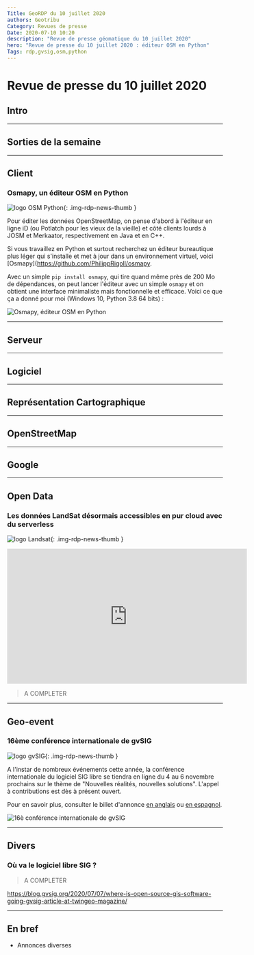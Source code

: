 ```yaml
---
Title: GeoRDP du 10 juillet 2020
authors: Geotribu
Category: Revues de presse
Date: 2020-07-10 10:20
description: "Revue de presse géomatique du 10 juillet 2020"
hero: "Revue de presse du 10 juillet 2020 : éditeur OSM en Python"
Tags: rdp,gvsig,osm,python
---
```


# Revue de presse du 10 juillet 2020

## Intro



----

## Sorties de la semaine

----

## Client

### Osmapy, un éditeur OSM en Python

![logo OSM Python](https://cdn.geotribu.fr/img/logos-icones/OpenStreetMap/osm_python.png){: .img-rdp-news-thumb }

Pour éditer les données OpenStreetMap, on pense d'abord à l'éditeur en ligne iD (ou Potlatch pour les vieux de la vieille) et côté clients lourds à JOSM et Merkaator, respectivement en Java et en C++.

Si vous travaillez en Python et surtout recherchez un éditeur bureautique plus léger qui s'installe et met à jour dans un environnement virtuel, voici [Osmapy](https://github.com/PhilippRigoll/osmapy.

Avec un simple `pip install osmapy`, qui tire quand même près de 200 Mo de dépendances, on peut lancer l'éditeur avec un simple `osmapy` et on obtient une interface minimaliste mais fonctionnelle et efficace. Voici ce que ça a donné pour moi (Windows 10, Python 3.8 64 bits) :

![Osmapy, éditeur OSM en Python](https://cdn.geotribu.fr/img/articles-blog-rdp/capture-ecran/osmapy.png "Capture d'Osmapy l'éditeur bureautique OSM en Python")

----

## Serveur

----

## Logiciel

----

## Représentation Cartographique

----

## OpenStreetMap

----

## Google

----

## Open Data

### Les données LandSat désormais accessibles en pur cloud avec du serverless

![logo Landsat](https://cdn.geotribu.fr/img/logos-icones/landsat.jpg){: .img-rdp-news-thumb }

<iframe width="560" height="315" src="https://www.youtube-nocookie.com/embed/SmG_2t-J_1o" frameborder="0" allow="accelerometer; autoplay; encrypted-media; gyroscope; picture-in-picture" allowfullscreen></iframe>

> A COMPLETER

----

## Geo-event

### 16ème conférence internationale de gvSIG

![logo gvSIG](https://cdn.geotribu.fr/img/logos-icones/logiciels_librairies/gvsig.png){: .img-rdp-news-thumb }

A l'instar de nombreux événements cette année, la conférence internationale du logiciel SIG libre se tiendra en ligne du 4 au 6 novembre prochains sur le thème de "Nouvelles réalités, nouvelles solutions". L'appel à contributions est dès à présent ouvert.

Pour en savoir plus, consulter le billet d'annonce [en anglais](https://blog.gvsig.org/2020/06/30/16th-international-gvsig-conference-online-event-communication-proposals-submission/) ou [en espagnol](https://blog.gvsig.org/2020/06/30/16as-jornadas-internacionales-gvsig-evento-online-presentacion-de-comunicaciones/).

![16è conférence internationale de gvSIG](https://cdn.geotribu.fr/img/external/salons_conferences/gvsig_conference_16_2020.png)

----

## Divers

### Où va le logiciel libre SIG ?

> A COMPLETER

<https://blog.gvsig.org/2020/07/07/where-is-open-source-gis-software-going-gvsig-article-at-twingeo-magazine/>

----

## En bref

- Annonces diverses
